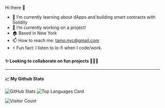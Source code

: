 Hi there 👋

- 🌱 I’m currently learning about dApps and building smart contracts with Solidity
- 🔭 I’m currently working on a project!
- 🏠 Based in New York
- 📫 How to reach me: tamo.nyc@gmail.com
- ⚡ Fun fact: I listen to lo-fi when I code/work.

#### ✨ Looking to collaborate on fun projects 👩🏼‍💻

---

#### 📈 My Github Stats

![GitHub Stats](https://github-readme-stats.vercel.app/api?username=tamobee&show_icons=true&theme=tokyonight) ![Top Languages Card](https://github-readme-stats.vercel.app/api/top-langs/?username=tamobee&layout=compact&theme=tokyonight)

![Visitor Count](https://visitor-badge.laobi.icu/badge?page_id=tamobee)

<!--
**tamobee/tamobee** is a ✨ _special_ ✨ repository because its `README.md` (this file) appears on your GitHub profile.

Here are some ideas to get you started:

- 🔭 I’m currently working on ...
- 🌱 I’m currently learning Python 🐍 and Solidity
- 👯 I’m looking to collaborate on ...
- 🤔 I’m looking for help with ...
- 💬 Ask me about ...
- 📫 How to reach me: ...
- 😄 Pronouns: ...
- ⚡ Fun fact: ...
-->
